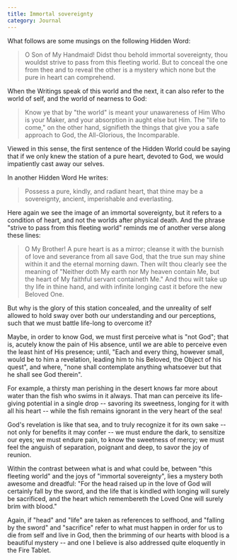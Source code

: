 ```yaml
---
title: Immortal sovereignty
category: Journal
---
```


What follows are some musings on the following Hidden Word:

> O Son of My Handmaid! Didst thou behold immortal sovereignty, thou wouldst
> strive to pass from this fleeting world. But to conceal the one from thee
> and to reveal the other is a mystery which none but the pure in heart can
> comprehend.

When the Writings speak of this world and the next, it can also refer to the
world of self, and the world of nearness to God:

> Know ye that by "the world" is meant your unawareness of Him Who is your
> Maker, and your absorption in aught else but Him. The "life to come," on the
> other hand, signifieth the things that give you a safe approach to God, the
> All-Glorious, the Incomparable.

Viewed in this sense, the first sentence of the Hidden World could be saying
that if we only knew the station of a pure heart, devoted to God, we would
impatiently cast away our selves.

In another Hidden Word He writes:

> Possess a pure, kindly, and radiant heart, that thine may be a sovereignty,
> ancient, imperishable and everlasting.

Here again we see the image of an immortal sovereignty, but it refers to a
condition of heart, and not the worlds after physical death. And the phrase
"strive to pass from this fleeting world" reminds me of another verse along
these lines:

> O My Brother! A pure heart is as a mirror; cleanse it with the burnish of
> love and severance from all save God, that the true sun may shine within it
> and the eternal morning dawn. Then wilt thou clearly see the meaning of
> "Neither doth My earth nor My heaven contain Me, but the heart of My
> faithful servant containeth Me." And thou wilt take up thy life in thine
> hand, and with infinite longing cast it before the new Beloved One.

But why is the glory of this station concealed, and the unreality of self
allowed to hold sway over both our understanding and our perceptions, such
that we must battle life-long to overcome it?

Maybe, in order to know God, we must first perceive what is "not God"; that
is, acutely know the pain of His absence, until we are able to perceive even
the least hint of His presence; until, "Each and every thing, however small,
would be to him a revelation, leading him to his Beloved, the Object of his
quest", and where, "none shall contemplate anything whatsoever but that he
shall see God therein".

For example, a thirsty man perishing in the desert knows far more about water
than the fish who swims in it always. That man can perceive its life-giving
potential in a single drop -- savoring its sweetness, longing for it with all
his heart -- while the fish remains ignorant in the very heart of the sea!

God's revelation is like that sea, and to truly recognize it for its own sake
-- not only for benefits it may confer -- we must endure the dark, to
sensitize our eyes; we must endure pain, to know the sweetness of mercy; we
must feel the anguish of separation, poignant and deep, to savor the joy of
reunion.

Within the contrast between what is and what could be, between "this fleeting
world" and the joys of "immortal sovereignty", lies a mystery both awesome and
dreadful: "For the head raised up in the love of God will certainly fall by
the sword, and the life that is kindled with longing will surely be
sacrificed, and the heart which remembereth the Loved One will surely brim
with blood."

Again, if "head" and "life" are taken as references to selfhood, and "falling
by the sword" and "sacrifice" refer to what must happen in order for us to die
from self and live in God, then the brimming of our hearts with blood is a
beautiful mystery -- and one I believe is also addressed quite eloquently in
the Fire Tablet.
